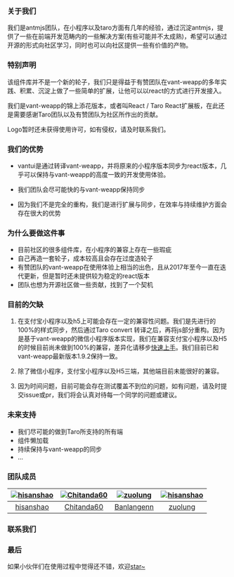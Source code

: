 ### 关于我们
  我们是antmjs团队，在小程序以及taro方面有几年的经验，通过沉淀antmjs，提供了一些在前端开发范畴内的一些解决方案(有些可能并不太成熟)，希望可以通过开源的形式向社区学习，同时也可以向社区提供一些有价值的产物。

### 特别声明
  该组件库并不是一个新的轮子，我们只是得益于有赞团队在vant-weapp的多年实践、积累、沉淀上做了一些简单的扩展，让他可以以react的方式进行开发接入。

  我们是vant-weapp的锦上添花版本，或者叫React / Taro React扩展板，在此还是需要感谢Taro团队以及有赞团队为社区所作出的贡献。

  Logo暂时还未获得使用许可，如有侵权，请及时联系我们。


### 我们的优势
  * vantui是通过转译vant-weapp，并将原来的小程序版本同步为react版本，几乎可以保持与vant-weapp的高度一致的开发使用体验。

  * 我们团队会尽可能快的与vant-weapp保持同步

  * 因为我们不是完全的重构，我们是进行扩展与同步，在效率与持续维护方面会存在很大的优势


### 为什么要做这件事

* 目前社区的很多组件库，在小程序的兼容上存在一些瑕疵
* 自己再造一套轮子，成本较高且会存在过度造轮子
* 有赞团队的vant-weapp在使用体验上相当的出色，且从2017年至今一直在迭代更新，但是暂时还未提供较为稳定的react版本
* 团队也想为开源社区做一些贡献，找到了一个契机


### 目前的欠缺

1. 在支付宝小程序以及h5上可能会存在一定的兼容性问题。我们是先进行的100%的样式同步，然后通过Taro convert 转译之后，再将js部分重构。因为是基于vant-weapp的微信小程序版本实现，我们在兼容支付宝小程序以及H5的时候目前尚未做到100%的兼容，差异化请移步[快速上手](https://antmjs.github.io/vantui/#/quickstart)。我们目前已和vant-weapp最新版本1.9.2保持一致。

2. 除了微信小程序，支付宝小程序以及H5三端，其他端目前未能很好的兼容。

3. 因为时间问题，目前可能会存在测试覆盖不到位的问题，如有问题，请及时提交issue或pr，我们将会认真对待每一个同学的问题或建议。

### 未来支持

* 我们尽可能的做到Taro所支持的所有端
* 组件懒加载
* 持续保持与vant-weapp的同步
* ...


### 团队成员

[![hisanshao](https://avatars.githubusercontent.com/u/26359618?s=80&v=4)](https://github.com/hisanshao/) | [![Chitanda60](https://avatars.githubusercontent.com/u/16026533?s=80&v=4)](https://github.com/Chitanda60/) | [![zuolung](https://avatars.githubusercontent.com/u/19684540?s=80&v=4)](https://github.com/Banlangenn/) | [![hisanshao](https://avatars.githubusercontent.com/u/28145148?s=80&v=4)](https://github.com/zuolung/)
:---:|:---:|:---:|:---:
[hisanshao](https://github.com/hisanshao/) | [Chitanda60](https://github.com/Chitanda60/) | [Banlangenn](https://github.com/Banlangenn/) | [zuolung](https://github.com/zuolung/)


### 联系我们

### 最后
  如果小伙伴们在使用过程中觉得还不错，欢迎[star~](https://github.com/AntmJS/vantui)
